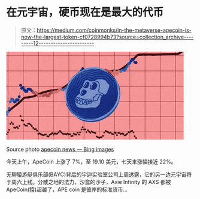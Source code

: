 # 在元宇宙，硬币现在是最大的代币

> 原文：<https://medium.com/coinmonks/in-the-metaverse-apecoin-is-now-the-largest-token-cf0728994b73?source=collection_archive---------12----------------------->

![](img/48e1c9e6bb413e0a48fa53e0b4e2fe7b.png)

Source photo [apecoin news — Bing images](https://www.bing.com/images/search?view=detailV2&ccid=i48gwYMj&id=0623D99AD75B576FADC0F291B5A759AE7163E82D&thid=OIF.0ZXzwqbC50WJ3O%2bo%2fQ9Fxw&mediaurl=https%3a%2f%2fanalyticsinsight.b-cdn.net%2fwp-content%2fuploads%2f2022%2f04%2fApeCoin-Crypto-is-All-Set-to-Reach-an-ATH-Before-April-ends-817x404_c-1.jpg&cdnurl=https%3a%2f%2fth.bing.com%2fth%2fid%2fR.8b8f20c1832361341e42bba1c95665a4%3frik%3d%26pid%3dImgRaw%26r%3d0&exph=404&expw=817&q=apecoin+news&simid=7023225550239&FORM=IRPRST&ck=D195F3C2A6C2E74589DCEFA8FD0F45C7&selectedIndex=5&ajaxhist=0&ajaxserp=0)

今天上午，ApeCoin 上涨了 7%，至 19.10 美元，七天来涨幅接近 22%。

无聊猿游艇俱乐部(BAYC)背后的宇迦实验室公司上周透露，它的另一边元宇宙将于周六上线。分散之地的法力，沙盒的沙子，Axie Infinity 的 AXS 都被 ApeCoin(猿)超越了，APE coin 是彼岸的标准货币…